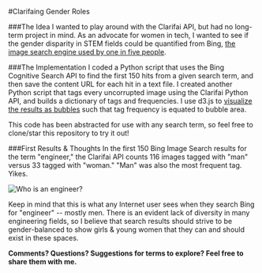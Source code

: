 #Clarifaing Gender Roles

###The Idea
I wanted to play around with the Clarifai API, but had no long-term project in mind. As an advocate for women in tech, I wanted to see if the gender disparity in STEM fields could be quantified from Bing, [the image search engine used by one in five people](http://money.cnn.com/2015/04/16/technology/bing-usage/).

###The Implementation
I coded a Python script that uses the Bing Cognitive Search API to find the first 150 hits from a given search term, and then save the content URL for each hit in a text file. I created another Python script that tags every uncorrupted image using the Clarifai Python API, and builds a dictionary of tags and frequencies. I use d3.js to [visualize the results as bubbles](http://bl.ocks.org/mbostock/4063269) such that tag frequency is equated to bubble area.

This code has been abstracted for use with any search term, so feel free to clone/star this repository to try it out!

###First Results & Thoughts
In the first 150 Bing Image Search results for the term "engineer," the Clarifai API counts 116 images tagged with "man" versus 33 tagged with "woman." "Man" was also the most frequent tag. Yikes. 

![Who is an engineer?](https://raw.githubusercontent.com/alainakafkes/clarifaing-gender-roles/master/engineer/engineerviz.png)

Keep in mind that this is what any Internet user sees when they search Bing for "engineer" -- mostly men. There is an evident lack of diversity in many engineering fields, so I believe that search results should strive to be gender-balanced to show girls & young women that they can and should exist in these spaces.

**Comments? Questions? Suggestions for terms to explore? Feel free to share them with me.**
